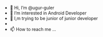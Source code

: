 - 👋 Hi, I’m @ugur-guler
- 👀 I’m interested in Android Developer
- 🌱 I,m trying to be junior of junior developer
- 
- 📫 How to reach me ...

<!---
ugur-guler/ugur-guler is a ✨ special ✨ repository because its `README.md` (this file) appears on your GitHub profile.
You can click the Preview link to take a look at your changes.
--->
